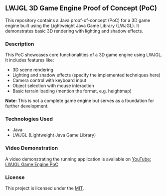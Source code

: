 ## LWJGL 3D Game Engine Proof of Concept (PoC)

This repository contains a Java proof-of-concept (PoC) for a 3D game engine built using the Lightweight Java Game Library (LWJGL). It demonstrates basic 3D rendering with lighting and shadow effects.

### Description

This PoC showcases core functionalities of a 3D game engine using LWJGL. It includes features like:

* 3D scene rendering
* Lighting and shadow effects (specify the implemented techniques here)
* Camera control with keyboard input
* Object selection with mouse interaction
* Basic terrain loading (mention the format, e.g. heightmap)

**Note:** This is not a complete game engine but serves as a foundation for further development.

### Technologies Used

* Java
* LWJGL (Lightweight Java Game Library)

### Video Demonstration

A video demonstrating the running application is available on [YouTube: LWJGL Game Engine PoC](https://youtu.be/_aFmEk9cQtg?si=0S01aLVT1cjsbmK2)

### License

This project is licensed under the [MIT](https://github.com/vbartalis/3D-Game-Engine/blob/master/LICENSE).
